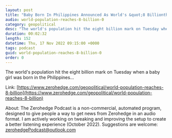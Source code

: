```yaml
---
layout: post
title: "Baby Born In Philippines Announced As World's &quot;8 Billionth&quot; Person"
audio: world-population-reaches-8-billion-0
category: geopolitical
desc: "The world's population hit the eight billion mark on Tuesday when a baby girl was born in the Philippines..."
duration: 00:02:32
length: 152
datetime: Thu, 17 Nov 2022 09:15:00 +0000
tags: podcast
guid: world-population-reaches-8-billion-0
order: 0
---
```

The world's population hit the eight billion mark on Tuesday when a baby girl was born in the Philippines...

Link: [https://www.zerohedge.com/geopolitical/world-population-reaches-8-billion](https://www.zerohedge.com/geopolitical/world-population-reaches-8-billion)

About: The Zerohedge Podcast is a non-commercial, automated program, designed to give people a way to get news from Zerohedge in an audio format.  I am actively working on tweaking and improving the setup to create a better listening experience (October 2022).  Suggestions are welcome: [zerohedgePodcast@outlook.com](mailto:zerohedgePodcast@outlook.com)